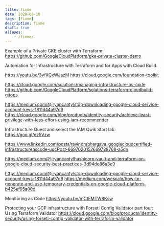 ```yaml
---
title: fixme
date: 2020-08-10
tags: [fixme]
description: fixme
draft: true
aliases:
    - /fixme/
---
```

Example of a Private GKE cluster with Terraform:
https://github.com/GoogleCloudPlatform/gke-private-cluster-demo

Automation for Infrastructure with Terraform and for Apps with Cloud Build.

https://youtu.be/3vfXQxWJazM
https://cloud.google.com/foundation-toolkit

https://cloud.google.com/solutions/managing-infrastructure-as-code
https://github.com/GoogleCloudPlatform/solutions-terraform-cloudbuild-gitops


https://medium.com/@jryancanty/stop-downloading-google-cloud-service-account-keys-1811d44a97d9
https://cloud.google.com/blog/products/identity-security/achieve-least-privilege-with-less-effort-using-iam-recommender

Infrastructure Quest and select the IAM Qwik Start lab: https://goo.gl/ez5Vzw

https://www.linkedin.com/posts/ravindrabhargava_googlecloudcertified-infrastructureascode-ugcPost-6697020152669728768-a5dn

https://medium.com/@jryancanty/hashicorp-vault-and-terraform-on-google-cloud-security-best-practices-3d94de86a3e9

https://medium.com/@jryancanty/stop-downloading-google-cloud-service-account-keys-1811d44a97d9
https://medium.com/wescale/how-to-generate-and-use-temporary-credentials-on-google-cloud-platform-b425ef95a00d

Monitoring as Code
https://youtu.be/mCtEMTW8Ksw

Protecting your GCP infrastructure with Forseti Config Validator part four: Using Terraform Validator
https://cloud.google.com/blog/products/identity-security/using-forseti-config-validator-with-terraform-validator
